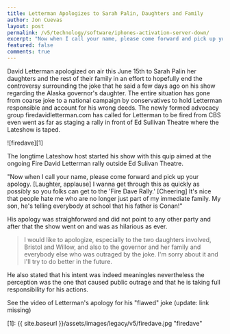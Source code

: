 ```yaml
---
title: Letterman Apologizes to Sarah Palin, Daughters and Family
author: Jon Cuevas
layout: post
permalink: /v5/technology/software/iphones-activation-server-down/
excerpt: "Now when I call your name, please come forward and pick up your apology. [Laughter, applause] I wanna get through this as quickly as possibly so you folks can get to the 'Fire Dave Rally.'"
featured: false
comments: true
---
```

David Letterman apologized on air this June 15th to Sarah Palin her daughters and the rest of their family in an effort to hopefully end the controversy surrounding the joke that he said a few days ago on his show regarding the Alaska governor's daughter. The entire situation has gone from coarse joke to a national campaign by conservatives to hold Letterman responsible and account for his wrong deeds. The newly formed advocacy group firedavidletterman.com has called for Letterman to be fired from CBS even went as far as staging a rally in front of Ed Sullivan Theatre where the Lateshow is taped.

![firedave][1]

The longtime Lateshow host started his show with this quip aimed at the ongoing Fire David Letterman rally outside Ed Sulivan Theatre.

"Now when I call your name, please come forward and pick up your apology. [Laughter, applause] I wanna get through this as quickly as possibly so you folks can get to the 'Fire Dave Rally.' [Cheering] It's nice that people hate me who are no longer just part of my immediate family. My son, he's telling everybody at school that his father is Conan!"

His apology was straighforward and did not point to any other party and after that the show went on and was as hilarious as ever.

>I would like to apologize, especially to the two daughters involved, Bristol and Willow, and also to the governor and her family and everybody else who was outraged by the joke. I'm sorry about it and I'll try to do better in the future.

He also stated that his intent was indeed meaningles nevertheless the perception was the one that caused public outrage and that he is taking full responsibility for his actions.

See the video of Letterman's apology for his "flawed" joke (update: link missing)

[1]: {{ site.baseurl }}/assets/images/legacy/v5/firedave.jpg "firedave"